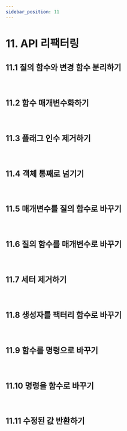 ```yaml
---
sidebar_position: 11
---
```


# 11. API 리팩터링

## 11.1 질의 함수와 변경 함수 분리하기

<br/>

## 11.2 함수 매개변수화하기

<br/>

## 11.3 플래그 인수 제거하기

<br/>

## 11.4 객체 통째로 넘기기

<br/>

## 11.5 매개변수를 질의 함수로 바꾸기

<br/>

## 11.6 질의 함수를 매개변수로 바꾸기

<br/>

## 11.7 세터 제거하기

<br/>

## 11.8 생성자를 팩터리 함수로 바꾸기

<br/>

## 11.9 함수를 명령으로 바꾸기

<br/>

## 11.10 명령을 함수로 바꾸기

<br/>

## 11.11 수정된 값 반환하기
